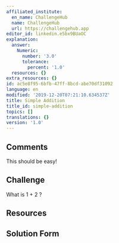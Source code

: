 ```yaml
---
affiliated_institute:
  en_name: ChallengeHub
  name: ChallengeHub
  url: https://challengehub.app
editor_id: linkedin.e5bx9BUaOC
explanation:
  answer:
    Numeric:
      number: '3.0'
      tolerance:
        percent: '1.0'
  resources: {}
extra_resources: {}
id: ac5e8f95-6bfb-47ff-8bcd-abe70df31092
language: en
modified: '2019-12-20T07:21:10.634537Z'
title: Simple Addition
title_id: simple-addition
topics: []
translations: {}
version: '1.0'
---
```


## Comments
This should be easy!


## Challenge

What is 1 + 2 ?


## Resources



## Solution Form




